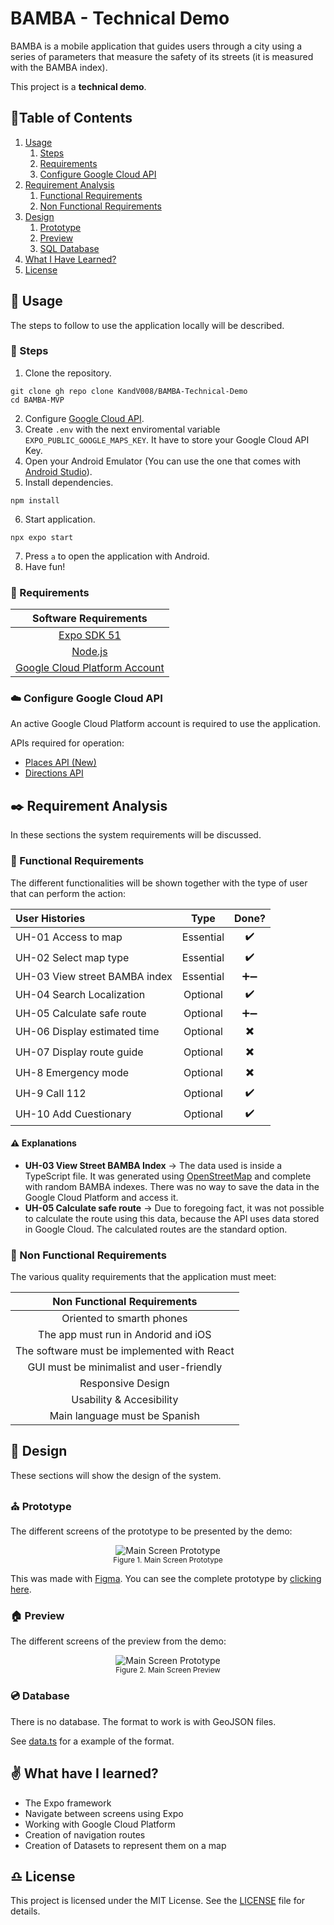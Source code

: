 # BAMBA - Technical Demo

BAMBA is a mobile application that guides users through a city using a series of parameters that measure the safety of its streets (it is measured with the BAMBA index).

This project is a **technical demo**.

## :scroll:Table of Contents

1. [Usage](#hammer-usage)
    1. [Steps](#paw_prints-steps)
    1. [Requirements](#wrench-requirements)
    1. [Configure Google Cloud API](#cloud-configure-google-cloud-api)
1. [Requirement Analysis](#black_nib-requirement-analysis)
    1. [Functional Requirements](#wrench-functional-requirements)
    1. [Non Functional Requirements](#electric_plug-non-functional-requirements)
1. [Design](#straight_ruler-design)
    1. [Prototype](#church-prototype)
    1. [Preview](#house-preview)
    1. [SQL Database](#cd-sql-database)
1. [What I Have Learned?](#v-what-have-i-learned)
1. [License](#libra-license)

## :hammer: Usage

The steps to follow to use the application locally will be described.

### :paw_prints: Steps

1. Clone the repository.

```
git clone gh repo clone KandV008/BAMBA-Technical-Demo
cd BAMBA-MVP
```

2. Configure [Google Cloud API](#cloud-configure-google-cloud-api).
3. Create ``.env`` with the next enviromental variable ``EXPO_PUBLIC_GOOGLE_MAPS_KEY``. It have to store your Google Cloud API Key.
4. Open your Android Emulator (You can use the one that comes with [Android Studio](https://developer.android.com/studio)).
5. Install dependencies.
```
npm install
```
6. Start application.

```
npx expo start
```

7. Press ``a`` to open the application with Android.
8. Have fun!

### :wrench: Requirements

| Software Requirements |
| :-: |
| [Expo SDK 51](https://expo.dev/changelog/2024/05-07-sdk-51) |
| [Node.js](https://nodejs.org/en)|
| [Google Cloud Platform Account](https://cloud.google.com) |

### :cloud: Configure Google Cloud API

An active Google Cloud Platform account is required to use the application.

APIs required for operation:
- [Places API (New)](https://console.cloud.google.com/apis/library/places.googleapis.com)
- [Directions API](https://console.cloud.google.com/apis/library/directions-backend.googleapis.com)

## :black_nib: Requirement Analysis

In these sections the system requirements will be discussed.

### :wrench: Functional Requirements

The different functionalities will be shown together with the type of user that can perform the action:

| User Histories | Type | Done? | 
| :-- | :-: | :-: |
| UH-01 Access to map  | Essential | :heavy_check_mark: |
| UH-02 Select map type | Essential | :heavy_check_mark: |
| UH-03 View street BAMBA index | Essential | :heavy_plus_sign::heavy_minus_sign: |
| UH-04 Search Localization | Optional | :heavy_check_mark: |
| UH-05 Calculate safe route | Optional | :heavy_plus_sign::heavy_minus_sign: |
| UH-06 Display estimated time | Optional | :heavy_multiplication_x: |
| UH-07 Display route guide | Optional | :heavy_multiplication_x: |
| UH-8 Emergency mode | Optional | :heavy_multiplication_x: |
| UH-9 Call 112 | Optional | :heavy_check_mark: |
| UH-10 Add Cuestionary | Optional | :heavy_check_mark: |

#### :warning: Explanations

- **UH-03 View Street BAMBA Index** -> The data used is inside a TypeScript file. It was generated using [OpenStreetMap](https://www.openstreetmap.org/#map=16/40.44829/-4.00341) and complete with random BAMBA indexes. There was no way to save the data in the Google Cloud Platform and access it.
- **UH-05 Calculate safe route** -> Due to foregoing fact, it was not possible to calculate the route using this data, because the API uses data stored in Google Cloud. The calculated routes are the standard option.

### :electric_plug: Non Functional Requirements

The various quality requirements that the application must meet:

| Non Functional Requirements |
| :-: |
| Oriented to smarth phones |
| The app must run in Andorid and iOS |
| The software must be implemented with React |
| GUI must be minimalist and user-friendly |
| Responsive Design |
| Usability & Accesibility |
| Main language must be Spanish |

## :straight_ruler: Design

These sections will show the design of the system.

### :church: Prototype

The different screens of the prototype to be presented by the demo:

<p align="center">
  <img src="/docs/prototype/main_screen_prototype.png" alt="Main Screen Prototype">
  <br>
  <small>Figure 1. Main Screen Prototype</small>
</p>

This was made with [Figma](https://www.figma.com/es-es/). You can see the complete prototype by [clicking here](https://www.figma.com/design/yzFtQpFiT7eUsAsPPYZVig/Prototipo-BAMBA?node-id=0-1).

### :house: Preview

The different screens of the preview from the demo:

<p align="center">
  <img src="/docs/preview/main_screen_preview.png" alt="Main Screen Prototype">
  <br>
  <small>Figure 2. Main Screen Preview</small>
</p>

### :cd: Database

There is no database. The format to work is with GeoJSON files. 

See [data.ts](./lib/data.ts) for a example of the format.

## :v: What have I learned?

* The Expo framework
* Navigate between screens using Expo
* Working with Google Cloud Platform
* Creation of navigation routes
* Creation of Datasets to represent them on a map

## :libra: License

This project is licensed under the MIT License. See the [LICENSE](./LICENSE) file for details.

